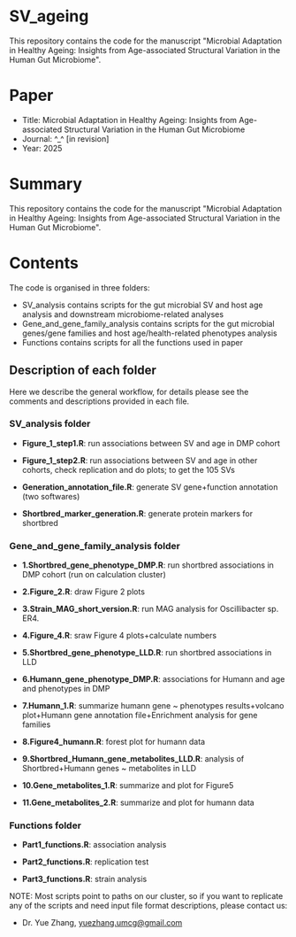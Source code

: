 # SV_ageing
This repository contains the code for the manuscript "Microbial Adaptation in Healthy Ageing: Insights from Age-associated Structural Variation in the Human Gut Microbiome".
# Paper

- Title: Microbial Adaptation in Healthy Ageing: Insights from Age-associated Structural Variation in the Human Gut Microbiome
- Journal: ^_^ [in revision]
- Year: 2025

# Summary

This repository contains the code for the manuscript "Microbial Adaptation in Healthy Ageing: Insights from Age-associated Structural Variation in the Human Gut Microbiome".

# Contents
The code is organised in three folders:

- SV_analysis contains scripts for the gut microbial SV and host age analysis and downstream microbiome-related analyses
- Gene_and_gene_family_analysis contains scripts for the gut microbial genes/gene families and host age/health-related phenotypes analysis
- Functions contains scripts for all the functions used in paper

## Description of each folder
Here we describe the general workflow, for details please see the comments and descriptions provided in each file.

### SV_analysis folder

- **Figure_1_step1.R**: run associations between SV and age in DMP cohort

- **Figure_1_step2.R**: run associations between SV and age in other cohorts, check replication and do plots; to get the 105 SVs

- **Generation_annotation_file.R**: generate SV gene+function annotation (two softwares)

- **Shortbred_marker_generation.R**: generate protein markers for shortbred

### Gene_and_gene_family_analysis folder

- **1.Shortbred_gene_phenotype_DMP.R**: run shortbred associations in DMP cohort (run on calculation cluster)

- **2.Figure_2.R**: draw Figure 2 plots

- **3.Strain_MAG_short_version.R**: run MAG analysis for Oscillibacter sp. ER4.

- **4.Figure_4.R**: sraw Figure 4 plots+calculate numbers

- **5.Shortbred_gene_phenotype_LLD.R**: run shortbred associations in LLD

- **6.Humann_gene_phenotype_DMP.R**: associations for Humann and age and phenotypes in DMP

- **7.Humann_1.R**: summarize humann gene ~ phenotypes results+volcano plot+Humann gene annotation file+Enrichment analysis for gene families

- **8.Figure4_humann.R**: forest plot for humann data

- **9.Shortbred_Humann_gene_metabolites_LLD.R**: analysis of Shortbred+Humann genes ~ metabolites in LLD

- **10.Gene_metabolites_1.R**: summarize and plot for Figure5

- **11.Gene_metabolites_2.R**: summarize and plot for humann data

### Functions folder

- **Part1_functions.R**: association analysis

- **Part2_functions.R**: replication test

- **Part3_functions.R**: strain analysis

NOTE: Most scripts point to paths on our cluster, so if you want to replicate any of the scripts and need input file format descriptions, please contact us:

- Dr. Yue Zhang, yuezhang.umcg@gmail.com

